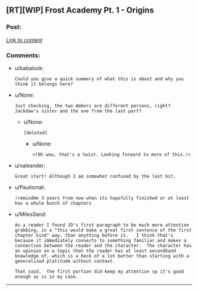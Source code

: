 ## [RT][WIP] Frost Academy Pt. 1 - Origins

### Post:

[Link to content]()

### Comments:

- u/babalook:
  ```
  Could you give a quick summary of what this is about and why you think it belongs here?
  ```

- u/None:
  ```
  Just checking, the two Ambers are different persons, right? Jackdaw's sister and the one from the last part?
  ```

  - u/None:
    ```
    [deleted]
    ```

    - u/None:
      ```
      >!Oh wow, that's a twist. Looking forward to more of this.!<
      ```

- u/xaleander:
  ```
  Great start! Although I am somewhat confused by the last bit.
  ```

- u/Pauliomat:
  ```
  !remindme 3 years from now when its hopefully finished or at least has a whole bunch of chapters
  ```

- u/MilesSand:
  ```
  As a reader I found JD's first paragraph to be much more attention grabbing, in a "this would make a great first sentence of the first chapter kind" way, than anything before it.   I think that's because it immediately connects to something familiar and makes a connection between the reader and the character.  The character has an opinion on a topic that the reader has at least secondhand knowledge of, which is a heck of a lot better than starting with a generalized platitude without context. 

  That said,  the first portion did keep my attention sp it's good enough as is in my case.
  ```

---

